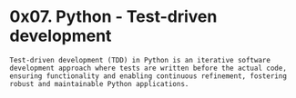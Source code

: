 0x07. Python - Test-driven development
======================================

	Test-driven development (TDD) in Python is an iterative software development approach where tests are written before the actual code,
	ensuring functionality and enabling continuous refinement, fostering robust and maintainable Python applications.


